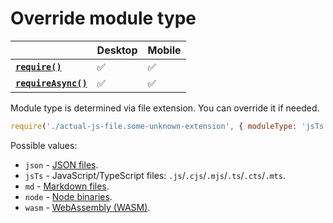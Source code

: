 # Override module type

|                                       | Desktop | Mobile |
| ------------------------------------- | ------- | ------ |
| **[`require()`][require]**           | ✅       | ✅      |
| **[`requireAsync()`][requireAsync]** | ✅       | ✅      |

Module type is determined via file extension. You can override it if needed.

```js
require('./actual-js-file.some-unknown-extension', { moduleType: 'jsTs' });
```

Possible values:

- `json` - [JSON files](./json.md).
- `jsTs` - JavaScript/TypeScript files: `.js`/`.cjs`/`.mjs`/`.ts`/`.cts`/`.mts`.
- `md` - [Markdown files](./markdown.md).
- `node` - [Node binaries](./node-binaries.md).
- `wasm` - [WebAssembly (WASM)](./wasm.md).

[require]: ./core-functions.md#require
[requireAsync]: ./core-functions.md#requireasync
